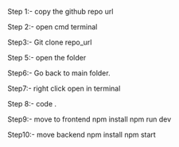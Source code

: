 Step 1:- copy the github repo url

Step 2:- open cmd terminal 

Step3:- Git clone repo_url

Step 5:- open the folder
             

Step6:- Go back to main folder. 

Step7:- right click open in terminal 

Step 8:- code .

Step9:- move to frontend
            npm install 
            npm run dev

Step10:- move backend
          npm install 
          npm start
